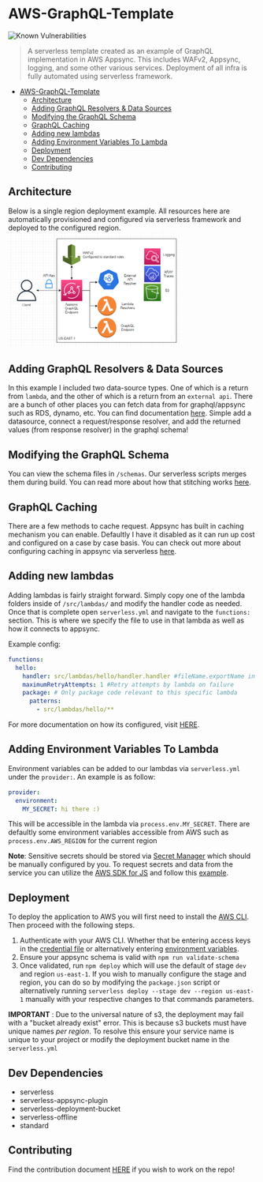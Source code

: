 # AWS-GraphQL-Template
![Known Vulnerabilities](https://snyk.io/test/github/gagepielsticker/AWS-Auth-Template/badge.svg) 

> A serverless template created as an example of GraphQL implementation in AWS Appsync. This includes WAFv2, Appsync, logging, and some other various services. Deployment of all infra is fully automated using serverless framework.

- [AWS-GraphQL-Template](#aws-graphql-template)
  - [Architecture](#architecture)
  - [Adding GraphQL Resolvers \& Data Sources](#adding-graphql-resolvers--data-sources)
  - [Modifying the GraphQL Schema](#modifying-the-graphql-schema)
  - [GraphQL Caching](#graphql-caching)
  - [Adding new lambdas](#adding-new-lambdas)
  - [Adding Environment Variables To Lambda](#adding-environment-variables-to-lambda)
  - [Deployment](#deployment)
  - [Dev Dependencies](#dev-dependencies)
  - [Contributing](#contributing)

## Architecture
Below is a single region deployment example. All resources here are automatically provisioned and configured via serverless framework and deployed to the configured region.
<br>
<img src="./docs/single-region.png" width="350" title="Single Region Deployment">
<br>

## Adding GraphQL Resolvers & Data Sources
In this example I included two data-source types. One of which is a return from `lambda`, and the other of which is a return from an `external api`. There are a bunch of other places you can fetch data from for graphql/appsync such as RDS, dynamo, etc. You can find documentation [here](https://github.com/sid88in/serverless-appsync-plugin). Simple add a datasource, connect a request/response resolver, and add the returned values (from response resolver) in the graphql schema!

## Modifying the GraphQL Schema
You can view the schema files in `/schemas`. Our serverless scripts merges them during build. You can read more about how that stitching works [here](https://github.com/sid88in/serverless-appsync-plugin/blob/master/doc/general-config.md#schema-stitching).

## GraphQL Caching
There are a few methods to cache request. Appsync has built in caching mechanism you can enable. Defaultly I have it disabled as it can run up cost and configured on a case by case basis. You can check out more about configuring caching in appsync via serverless [here](https://github.com/sid88in/serverless-appsync-plugin/blob/master/doc/caching.md).

## Adding new lambdas
Adding lambdas is fairly straight forward. Simply copy one of the lambda folders inside of `/src/lambdas/` and modify the handler code as needed. Once that is complete open `serverless.yml` and navigate to the `functions:` section. This is where we specify the file to use in that lambda as well as how it connects to appsync. 

Example config:
```yaml
functions:
  hello:
    handler: src/lambdas/hello/handler.handler #fileName.exportName in code
    maximumRetryAttempts: 1 #Retry attempts by lambda on failure
    package: # Only package code relevant to this specific lambda
      patterns:
        - src/lambdas/hello/**
```

For more documentation on how its configured, visit [HERE](https://www.serverless.com/framework/docs/providers/aws/guide/functions).

## Adding Environment Variables To Lambda
Environment variables can be added to our lambdas via `serverless.yml` under the `provider:`. An example is as follow:
```yaml
provider:
  environment:
    MY_SECRET: hi there :)
```
This will be accessible in the lambda via `process.env.MY_SECRET`. There are defaultly some environment variables accessible from AWS such as `process.env.AWS_REGION` for the current region

**Note**: Sensitive secrets should be stored via [Secret Manager](https://aws.amazon.com/secrets-manager/) which should be manually configured by you. To request secrets and data from the service you can utilize the [AWS SDK for JS](https://www.npmjs.com/package/aws-sdk) and follow this [example](https://www.internetkatta.com/how-to-use-secrets-manager-in-aws-lambda-node-js).


## Deployment
To deploy the application to AWS you will first need to install the [AWS CLI](https://docs.aws.amazon.com/cli/latest/userguide/getting-started-install.html). Then proceed with the following steps.

1. Authenticate with your AWS CLI. Whether that be entering access keys in the [credential file](https://docs.aws.amazon.com/cli/latest/userguide/cli-configure-files.html) or alternatively entering [environment variables](https://docs.aws.amazon.com/cli/latest/userguide/cli-configure-envvars.html).
2. Ensure your appsync schema is valid with `npm run validate-schema`
3. Once validated, run `npm deploy` which will use the default of stage `dev` and region `us-east-1`. If you wish to manually configure the stage and region, you can do so by modifying the `package.json` script or alternatively running `serverless deploy --stage dev --region us-east-1` manually with your respective changes to that commands parameters.

**IMPORTANT** : Due to the universal nature of s3, the deployment may fail with a "bucket already exist" error. This is because s3 buckets must have unique names _per region_. To resolve this ensure your service name is unique to your project or modify the deployment bucket name in the `serverless.yml` 

## Dev Dependencies
- serverless
- serverless-appsync-plugin
- serverless-deployment-bucket
- serverless-offline
- standard

## Contributing
Find the contribution document [HERE](/CONTRIBUTING.md) if you wish to work on the repo!